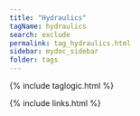 ```yaml
---
title: "Hydraulics"
tagName: hydraulics
search: exclude
permalink: tag_hydraulics.html
sidebar: mydoc_sidebar
folder: tags
---
```

{% include taglogic.html %}

{% include links.html %}
